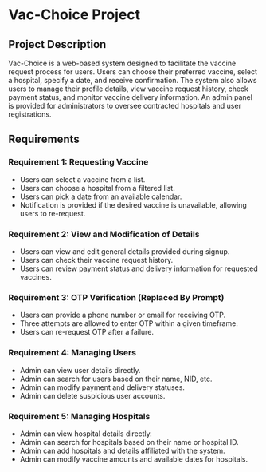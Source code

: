 # Vac-Choice Project

## Project Description

Vac-Choice is a web-based system designed to facilitate the vaccine request process for users. Users can choose their preferred vaccine, select a hospital, specify a date, and receive confirmation. The system also allows users to manage their profile details, view vaccine request history, check payment status, and monitor vaccine delivery information. An admin panel is provided for administrators to oversee contracted hospitals and user registrations.

## Requirements

### Requirement 1: Requesting Vaccine

- Users can select a vaccine from a list.
- Users can choose a hospital from a filtered list.
- Users can pick a date from an available calendar.
- Notification is provided if the desired vaccine is unavailable, allowing users to re-request.

### Requirement 2: View and Modification of Details

- Users can view and edit general details provided during signup.
- Users can check their vaccine request history.
- Users can review payment status and delivery information for requested vaccines.

### Requirement 3: OTP Verification (Replaced By Prompt)

- Users can provide a phone number or email for receiving OTP.
- Three attempts are allowed to enter OTP within a given timeframe.
- Users can re-request OTP after a failure.

### Requirement 4: Managing Users

- Admin can view user details directly.
- Admin can search for users based on their name, NID, etc.
- Admin can modify payment and delivery statuses.
- Admin can delete suspicious user accounts.

### Requirement 5: Managing Hospitals

- Admin can view hospital details directly.
- Admin can search for hospitals based on their name or hospital ID.
- Admin can add hospitals and details affiliated with the system.
- Admin can modify vaccine amounts and available dates for hospitals.
